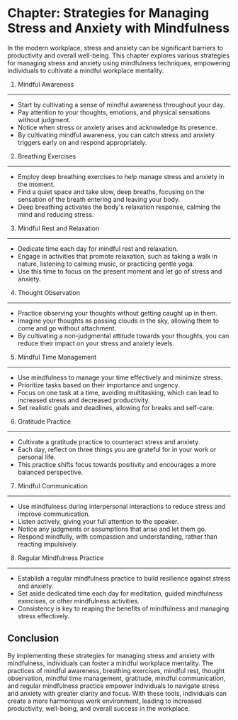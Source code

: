 Chapter: Strategies for Managing Stress and Anxiety with Mindfulness
====================================================================

In the modern workplace, stress and anxiety can be significant barriers to productivity and overall well-being. This chapter explores various strategies for managing stress and anxiety using mindfulness techniques, empowering individuals to cultivate a mindful workplace mentality.

1. Mindful Awareness
--------------------

* Start by cultivating a sense of mindful awareness throughout your day.
* Pay attention to your thoughts, emotions, and physical sensations without judgment.
* Notice when stress or anxiety arises and acknowledge its presence.
* By cultivating mindful awareness, you can catch stress and anxiety triggers early on and respond appropriately.

2. Breathing Exercises
----------------------

* Employ deep breathing exercises to help manage stress and anxiety in the moment.
* Find a quiet space and take slow, deep breaths, focusing on the sensation of the breath entering and leaving your body.
* Deep breathing activates the body's relaxation response, calming the mind and reducing stress.

3. Mindful Rest and Relaxation
------------------------------

* Dedicate time each day for mindful rest and relaxation.
* Engage in activities that promote relaxation, such as taking a walk in nature, listening to calming music, or practicing gentle yoga.
* Use this time to focus on the present moment and let go of stress and anxiety.

4. Thought Observation
----------------------

* Practice observing your thoughts without getting caught up in them.
* Imagine your thoughts as passing clouds in the sky, allowing them to come and go without attachment.
* By cultivating a non-judgmental attitude towards your thoughts, you can reduce their impact on your stress and anxiety levels.

5. Mindful Time Management
--------------------------

* Use mindfulness to manage your time effectively and minimize stress.
* Prioritize tasks based on their importance and urgency.
* Focus on one task at a time, avoiding multitasking, which can lead to increased stress and decreased productivity.
* Set realistic goals and deadlines, allowing for breaks and self-care.

6. Gratitude Practice
---------------------

* Cultivate a gratitude practice to counteract stress and anxiety.
* Each day, reflect on three things you are grateful for in your work or personal life.
* This practice shifts focus towards positivity and encourages a more balanced perspective.

7. Mindful Communication
------------------------

* Use mindfulness during interpersonal interactions to reduce stress and improve communication.
* Listen actively, giving your full attention to the speaker.
* Notice any judgments or assumptions that arise and let them go.
* Respond mindfully, with compassion and understanding, rather than reacting impulsively.

8. Regular Mindfulness Practice
-------------------------------

* Establish a regular mindfulness practice to build resilience against stress and anxiety.
* Set aside dedicated time each day for meditation, guided mindfulness exercises, or other mindfulness activities.
* Consistency is key to reaping the benefits of mindfulness and managing stress effectively.

Conclusion
----------

By implementing these strategies for managing stress and anxiety with mindfulness, individuals can foster a mindful workplace mentality. The practices of mindful awareness, breathing exercises, mindful rest, thought observation, mindful time management, gratitude, mindful communication, and regular mindfulness practice empower individuals to navigate stress and anxiety with greater clarity and focus. With these tools, individuals can create a more harmonious work environment, leading to increased productivity, well-being, and overall success in the workplace.

